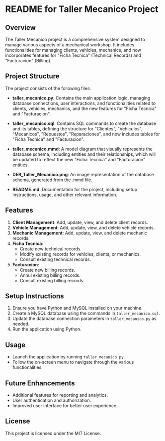 # README for Taller Mecanico Project

## Overview
The Taller Mecanico project is a comprehensive system designed to manage various aspects of a mechanical workshop. It includes functionalities for managing clients, vehicles, mechanics, and now incorporates features for "Ficha Tecnica" (Technical Records) and "Facturacion" (Billing).

## Project Structure
The project consists of the following files:

- **taller_mecanico.py**: Contains the main application logic, managing database connections, user interactions, and functionalities related to clients, vehicles, mechanics, and the new features for "Ficha Tecnica" and "Facturacion".

- **taller_mecanico.sql**: Contains SQL commands to create the database and its tables, defining the structure for "Clientes", "Vehiculos", "Mecanicos", "Repuestos", "Reparaciones", and now includes tables for "Ficha Tecnica" and "Facturacion".

- **taller_mecanico.mmd**: A model diagram that visually represents the database schema, including entities and their relationships, which will be updated to reflect the new "Ficha Tecnica" and "Facturacion" entities.

- **DER_Taller_Mecanico.png**: An image representation of the database schema, generated from the .mmd file.

- **README.md**: Documentation for the project, including setup instructions, usage, and other relevant information.

## Features
1. **Client Management**: Add, update, view, and delete client records.
2. **Vehicle Management**: Add, update, view, and delete vehicle records.
3. **Mechanic Management**: Add, update, view, and delete mechanic records.
4. **Ficha Tecnica**: 
   - Create new technical records.
   - Modify existing records for vehicles, clients, or mechanics.
   - Consult existing technical records.
5. **Facturacion**: 
   - Create new billing records.
   - Annul existing billing records.
   - Consult existing billing records.

## Setup Instructions
1. Ensure you have Python and MySQL installed on your machine.
2. Create a MySQL database using the commands in `taller_mecanico.sql`.
3. Update the database connection parameters in `taller_mecanico.py` as needed.
4. Run the application using Python.

## Usage
- Launch the application by running `taller_mecanico.py`.
- Follow the on-screen menu to navigate through the various functionalities.

## Future Enhancements
- Additional features for reporting and analytics.
- User authentication and authorization.
- Improved user interface for better user experience.

## License
This project is licensed under the MIT License.